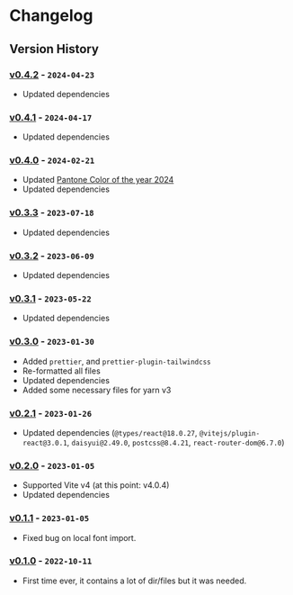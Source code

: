 # Changelog

## Version History

### [v0.4.2] - `2024-04-23`

- Updated dependencies

### [v0.4.1] - `2024-04-17`

- Updated dependencies

### [v0.4.0] - `2024-02-21`

- Updated [Pantone Color of the year 2024](https://www.pantone.com/color-of-the-year/2024)
- Updated dependencies

### [v0.3.3] - `2023-07-18`

- Updated dependencies

### [v0.3.2] - `2023-06-09`

- Updated dependencies

### [v0.3.1] - `2023-05-22`

- Updated dependencies

### [v0.3.0] - `2023-01-30`

- Added `prettier`, and `prettier-plugin-tailwindcss`
- Re-formatted all files
- Updated dependencies
- Added some necessary files for yarn v3

### [v0.2.1] - `2023-01-26`

- Updated dependencies (`@types/react@18.0.27`, `@vitejs/plugin-react@3.0.1`, `daisyui@2.49.0`, `postcss@8.4.21`, `react-router-dom@6.7.0`)

### [v0.2.0] - `2023-01-05`

- Supported Vite v4 (at this point: v4.0.4)
- Updated dependencies

### [v0.1.1] - `2023-01-05`

- Fixed bug on local font import.

### [v0.1.0] - `2022-10-11`

- First time ever, it contains a lot of dir/files but it was needed.

[v0.4.2]: https://github.com/buildingwatsize/vite-react-tailwind-recoil/releases/tag/v0.4.2
[v0.4.1]: https://github.com/buildingwatsize/vite-react-tailwind-recoil/releases/tag/v0.4.1
[v0.4.0]: https://github.com/buildingwatsize/vite-react-tailwind-recoil/releases/tag/v0.4.0
[v0.3.3]: https://github.com/buildingwatsize/vite-react-tailwind-recoil/releases/tag/v0.3.3
[v0.3.2]: https://github.com/buildingwatsize/vite-react-tailwind-recoil/releases/tag/v0.3.2
[v0.3.1]: https://github.com/buildingwatsize/vite-react-tailwind-recoil/releases/tag/v0.3.1
[v0.3.0]: https://github.com/buildingwatsize/vite-react-tailwind-recoil/releases/tag/v0.3.0
[v0.2.1]: https://github.com/buildingwatsize/vite-react-tailwind-recoil/releases/tag/v0.2.1
[v0.2.0]: https://github.com/buildingwatsize/vite-react-tailwind-recoil/releases/tag/v0.2.0
[v0.1.1]: https://github.com/buildingwatsize/vite-react-tailwind-recoil/releases/tag/v0.1.1
[v0.1.0]: https://github.com/buildingwatsize/vite-react-tailwind-recoil/releases/tag/v0.1.0
